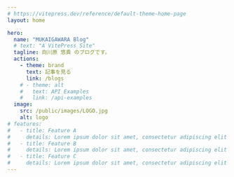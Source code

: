 ```yaml
---
# https://vitepress.dev/reference/default-theme-home-page
layout: home

hero:
  name: "MUKAIGAWARA Blog"
  # text: "A VitePress Site"
  tagline: 向川原 悠貴 のブログです。
  actions:
    - theme: brand
      text: 記事を見る
      link: /blogs
    # - theme: alt
    #   text: API Examples
    #   link: /api-examples
  image:
    src: /public/images/LOGO.jpg
    alt: logo
# features:
#   - title: Feature A
#     details: Lorem ipsum dolor sit amet, consectetur adipiscing elit
#   - title: Feature B
#     details: Lorem ipsum dolor sit amet, consectetur adipiscing elit
#   - title: Feature C
#     details: Lorem ipsum dolor sit amet, consectetur adipiscing elit
---
```


<style>
:root {
  --vp-home-hero-name-color: transparent;
  --vp-home-hero-name-background: -webkit-linear-gradient(120deg, #bd34fe 30%, #41d1ff);

  --vp-home-hero-image-background-image: linear-gradient(-45deg, #bd34fe 50%, #47caff 50%);
  /* --vp-home-hero-image-border-radius: 50%; TODO: 画像を円形にする方法を調べる */
  --vp-home-hero-image-filter: blur(44px);
}

@media (min-width: 640px) {
  :root {
    --vp-home-hero-image-filter: blur(56px);
  }
}

@media (min-width: 960px) {
  :root {
    --vp-home-hero-image-filter: blur(68px);
  }
}
</style>
